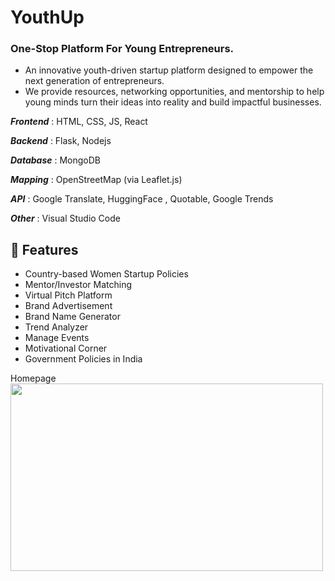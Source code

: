 # YouthUp
### One-Stop Platform For Young Entrepreneurs.
* An innovative youth-driven startup platform designed to empower the next generation of entrepreneurs.
* We provide resources, networking opportunities, and mentorship to help young minds turn their ideas into reality and build impactful businesses.


***Frontend*** : HTML, CSS, JS, React

***Backend*** : Flask, Nodejs

***Database*** :  MongoDB

***Mapping*** :  OpenStreetMap (via Leaflet.js)

***API*** : Google Translate, HuggingFace , Quotable, Google Trends

***Other*** : Visual Studio Code


## 🚀 Features
- Country-based Women Startup Policies 
- Mentor/Investor Matching
- Virtual Pitch Platform
- Brand Advertisement
- Brand Name Generator
- Trend Analyzer
- Manage Events
- Motivational Corner
- Government Policies in India

Homepage
<br>
<img src="https://github.com/user-attachments/assets/fd142d45-a159-4bde-a983-243553d3464d" width="500" height="300">
<br>


